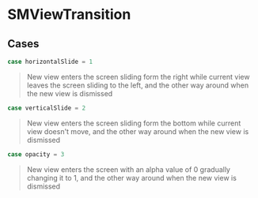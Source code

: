 # SMViewTransition

>

## Cases
```swift
case horizontalSlide = 1
```

>New view enters the screen sliding form the right while current view leaves the screen sliding to the left, and the other way around when the new view is dismissed

```swift
case verticalSlide = 2
```

>New view enters the screen sliding form the bottom while current view doesn't move, and the other way around when the new view is dismissed

```swift
case opacity = 3
```

>New view enters the screen with an alpha value of 0 gradually changing it to 1, and the other way around when the new view is dismissed
